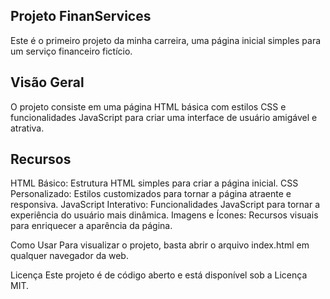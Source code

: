 ## Projeto FinanServices

Este é o primeiro projeto da minha carreira, uma página inicial simples para um serviço financeiro fictício.

## Visão Geral
O projeto consiste em uma página HTML básica com estilos CSS e funcionalidades JavaScript para criar uma interface de usuário amigável e atrativa.

## Recursos

HTML Básico: Estrutura HTML simples para criar a página inicial.
CSS Personalizado: Estilos customizados para tornar a página atraente e responsiva.
JavaScript Interativo: Funcionalidades JavaScript para tornar a experiência do usuário mais dinâmica.
Imagens e Ícones: Recursos visuais para enriquecer a aparência da página.

Como Usar
Para visualizar o projeto, basta abrir o arquivo index.html em qualquer navegador da web.

Licença
Este projeto é de código aberto e está disponível sob a Licença MIT.
